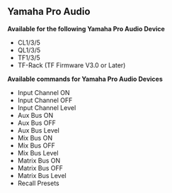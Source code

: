 ## Yamaha Pro Audio

**Available for the following Yamaha Pro Audio Device**

* CL1/3/5
* QL1/3/5
* TF1/3/5
* TF-Rack (TF Firmware V3.0 or Later)

**Available commands for Yamaha Pro Audio Devices**

* Input Channel ON
* Input Channel OFF
* Input Channel Level
* Aux Bus ON
* Aux Bus OFF
* Aux Bus Level
* Mix Bus ON
* Mix Bus OFF
* Mix Bus Level
* Matrix Bus ON  
* Matrix Bus OFF    
* Matrix Bus Level                           
* Recall Presets
